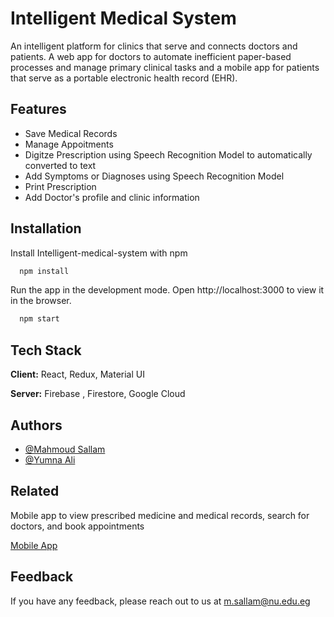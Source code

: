 
# Intelligent Medical System

An intelligent platform for clinics that serve and connects doctors and patients. A web app for doctors to automate
inefficient paper-based processes and manage primary clinical tasks and a mobile app for patients that serve as a
portable electronic health record (EHR).

## Features

- Save Medical Records
- Manage Appoitments
- Digitze Prescription using Speech Recognition Model to automatically converted to text
- Add Symptoms or Diagnoses using Speech Recognition Model
- Print Prescription
- Add Doctor's profile and clinic information


  
## Installation 

Install Intelligent-medical-system  with npm

```bash 
  npm install
```
Run the app in the development mode.
Open http://localhost:3000 to view it in the browser.
```bash 
  npm start
```
## Tech Stack

**Client:** React, Redux, Material UI

**Server:** Firebase , Firestore, Google Cloud

  
## Authors

- [@Mahmoud Sallam](https://github.com/MahmoudSallam1)
- [@Yumna Ali](https://github.com/Yuumna)

  
## Related

Mobile app to view prescribed medicine and
medical records, search for doctors, and book
appointments

[Mobile App](https://github.com/Eslam-Mohamed-Gharieb/Patient-Medical-App)

  
## Feedback

If you have any feedback, please reach out to us at m.sallam@nu.edu.eg

  
